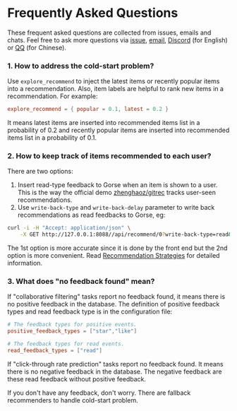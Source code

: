 # Frequently Asked Questions

These frequent asked questions are collected from issues, emails and chats. Feel free to ask more questions via [issue](https://github.com/zhenghaoz/gorse/issues), [email](mailto:support@gorse.io), [Discord](https://discord.com/channels/830635934210588743/) (for English) or [QQ](https://qm.qq.com/cgi-bin/qm/qr?k=lOERnxfAM2U2rj4C9Htv9T68SLIXg6uk&jump_from=webapi) (for Chinese).

### 1. How to address the cold-start problem?

Use `explore_recommend` to inject the latest items or recently popular items into a recommendation. Also, item labels are helpful to rank new items in a recommendation. For example:

```toml
explore_recommend = { popular = 0.1, latest = 0.2 }
```

It means latest items are inserted into recommended items list in a probability of 0.2 and recently popular items are inserted into recommended items list in a probability of 0.1.

### 2. How to keep track of items recommended to each user?

There are two options:

1. Insert read-type feedback to Gorse when an item is shown to a user. This is the way the official demo [zhenghaoz/gitrec](https://github.com/zhenghaoz/gitrec) tracks user-seen recommendations.
2. Use `write-back-type` and `write-back-delay` parameter to write back recommendations as read feedbacks to Gorse, eg:

```bash
curl -i -H "Accept: application/json" \
    -X GET http://127.0.0.1:8088//api/recommend/0?write-back-type=read&write-back-delay=10
```

The 1st option is more accurate since it is done by the front end but the 2nd option is more convenient. Read [Recommendation Strategies](/build-recommender/recommendation-strategies) for detailed information.

### 3. What does "no feedback found" mean?

If "collaborative filtering" tasks report no feedback found, it means there is no positive feedback in the database. The definition of positive feedback types and read feedback type is in the configuration file:

```toml
# The feedback types for positive events.
positive_feedback_types = ["star","like"]

# The feedback types for read events.
read_feedback_types = ["read"]
```

If "click-through rate prediction" tasks report no feedback found. It means there is no negative feedback in the database. The negative feedback are these read feedback without positive feedback.

If you don't have any feedback, don't worry. There are fallback recommenders to handle cold-start problem.
